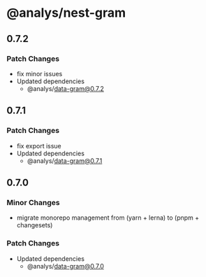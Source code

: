 # @analys/nest-gram

## 0.7.2

### Patch Changes

- fix minor issues
- Updated dependencies
  - @analys/data-gram@0.7.2

## 0.7.1

### Patch Changes

- fix export issue
- Updated dependencies
  - @analys/data-gram@0.7.1

## 0.7.0

### Minor Changes

- migrate monorepo management from (yarn + lerna) to (pnpm + changesets)

### Patch Changes

- Updated dependencies
  - @analys/data-gram@0.7.0

